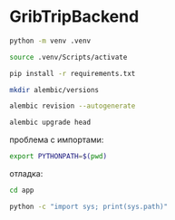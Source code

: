 # GribTripBackend
```bash
python -m venv .venv
```

```bash
source .venv/Scripts/activate
```

```bash
pip install -r requirements.txt
```

```bash
mkdir alembic/versions
```

```bash
alembic revision --autogenerate
```

```bash
alembic upgrade head
```

проблема с импортами:
```bash
export PYTHONPATH=$(pwd)
```
отладка:
```bash
cd app
```
```bash
python -c "import sys; print(sys.path)"
```